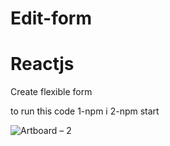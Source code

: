 # Edit-form
# Reactjs

Create flexible form

to run this code 
1-npm i
2-npm start

![Artboard – 2](https://user-images.githubusercontent.com/47742500/64504676-58d18700-d303-11e9-8328-e14cf09ad834.png)
